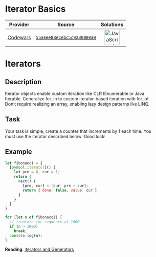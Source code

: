 [_metadata_:generated]: - "true"

# Iterator Basics

<!-- INFO TABLE BEGIN -->

| Provider                                        | Source                                                                               | Solutions                                                                                                                                                    |
| :---------------------------------------------: | :----------------------------------------------------------------------------------: | :----------------------------------------------------------------------------------------------------------------------------------------------------------: |
| [Codewars](../../../docs/providers/Codewars.md) | [`55aeee88ecebc5c9230000a0`](https://www.codewars.com/kata/55aeee88ecebc5c9230000a0) | [<img src="https://res.cloudinary.com/rascaltwo/image/upload/v1631924076/javascript_ehszr7.svg" alt="JavaScript" title="JavaScript" width="50" />](solve.js) |

<!-- INFO TABLE END -->

# Iterators

## Description

Iterator objects enable custom iteration like CLR IEnumerable or Java Iterable. Generalize for..in to custom iterator-based iteration with for..of. Don’t require realizing an array, enabling lazy design patterns like LINQ.

## Task

Your task is simple, create a counter that increments by 1 each time. You must use the iterator described below. Good luck!

## Example

```javascript
let fibonacci = {
  [Symbol.iterator]() {
    let pre = 0, cur = 1;
    return {
      next() {
        [pre, cur] = [cur, pre + cur];
        return { done: false, value: cur }
      }
    }
  }
}

for (let n of fibonacci) {
  // truncate the sequence at 1000
  if (n > 1000)
    break;
  console.log(n);
}
```

**Reading**: [Iterators and Generators](https://developer.mozilla.org/en-US/docs/Web/JavaScript/Guide/Iterators_and_Generators)
